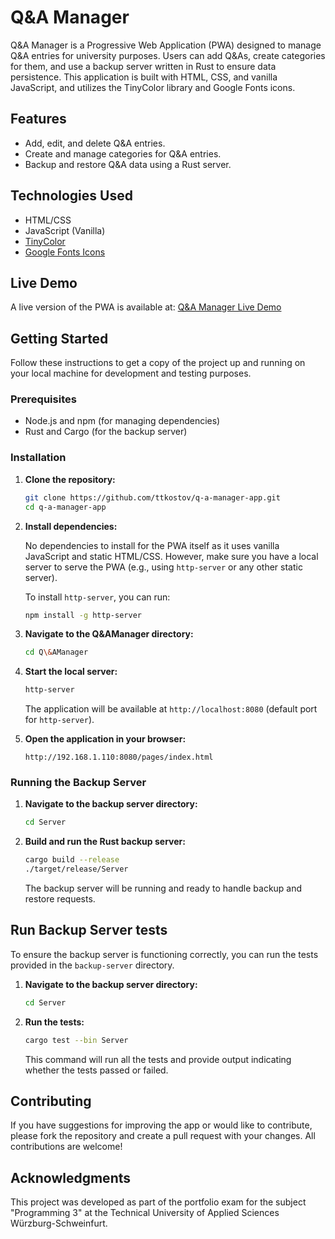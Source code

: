 # Q&A Manager

Q&A Manager is a Progressive Web Application (PWA) designed to manage Q&A entries for university purposes. Users can add Q&As, create categories for them, and use a backup server written in Rust to ensure data persistence. This application is built with HTML, CSS, and vanilla JavaScript, and utilizes the TinyColor library and Google Fonts icons.

## Features

- Add, edit, and delete Q&A entries.
- Create and manage categories for Q&A entries.
- Backup and restore Q&A data using a Rust server.

## Technologies Used

- HTML/CSS
- JavaScript (Vanilla)
- [TinyColor](https://github.com/bgrins/TinyColor)
- [Google Fonts Icons](https://fonts.google.com/icons)

## Live Demo

A live version of the PWA is available at: [Q&A Manager Live Demo](https://ttkostov.github.io/q-a-manager-app/Q&AManager/pages/index.html)

## Getting Started

Follow these instructions to get a copy of the project up and running on your local machine for development and testing purposes.

### Prerequisites

- Node.js and npm (for managing dependencies)
- Rust and Cargo (for the backup server)

### Installation

1. **Clone the repository:**

    ```bash
    git clone https://github.com/ttkostov/q-a-manager-app.git
    cd q-a-manager-app
    ```

2. **Install dependencies:**

   No dependencies to install for the PWA itself as it uses vanilla JavaScript and static HTML/CSS. However, make sure you have a local server to serve the PWA (e.g., using `http-server` or any other static server).

   To install `http-server`, you can run:

    ```bash
    npm install -g http-server
    ```
3. **Navigate to the Q&AManager directory:**

    ```bash
    cd Q\&AManager
    ```

4. **Start the local server:**

    ```bash
    http-server
    ```

   The application will be available at `http://localhost:8080` (default port for `http-server`).

5. **Open the application in your browser:**

    ```plaintext
    http://192.168.1.110:8080/pages/index.html
    ```
### Running the Backup Server

1. **Navigate to the backup server directory:**

    ```bash
    cd Server
    ```

2. **Build and run the Rust backup server:**

    ```bash
    cargo build --release
    ./target/release/Server
    ```

   The backup server will be running and ready to handle backup and restore requests.

## Run Backup Server tests

To ensure the backup server is functioning correctly, you can run the tests provided in the `backup-server` directory.

1. **Navigate to the backup server directory:**

    ```bash
    cd Server
    ```

2. **Run the tests:**

    ```bash
    cargo test --bin Server
    ```

   This command will run all the tests and provide output indicating whether the tests passed or failed.

## Contributing

If you have suggestions for improving the app or would like to contribute, please fork the repository and create a pull request with your changes. All contributions are welcome!

## Acknowledgments

This project was developed as part of the portfolio exam for the subject "Programming 3" at the Technical University of Applied Sciences Würzburg-Schweinfurt.